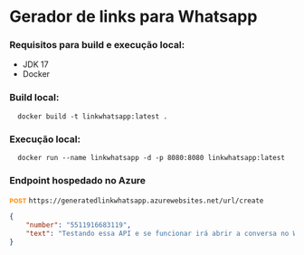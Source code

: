 # Gerador de links para Whatsapp

### Requisitos para build e execução local:
- JDK 17
- Docker

### Build local:
```shell
  docker build -t linkwhatsapp:latest . 
```
### Execução local:
```shell
  docker run --name linkwhatsapp -d -p 8080:8080 linkwhatsapp:latest
``` 

### Endpoint hospedado no Azure
<span style="color:darkorange; font-weight: bold; font-size: 11px">POST</span> ``` https://generatedlinkwhatsapp.azurewebsites.net/url/create ```

```json
{
    "number": "5511916683119",
    "text": "Testando essa API e se funcionar irá abrir a conversa no Whatsapp!"
}
```